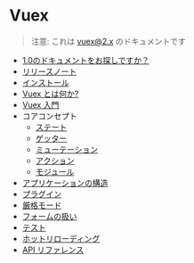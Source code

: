 # Vuex

> 注意: これは vuex@2.x のドキュメントです

- [1.0のドキュメントをお探しですか？](https://github.com/vuejs/vuex/tree/1.0/docs/ja)
- [リリースノート](https://github.com/vuejs/vuex/releases)
- [インストール](installation.md)
- [Vuex とは何か?](intro.md)
- [Vuex 入門](getting-started.md)
- コアコンセプト 
  - [ステート](state.md)
  - [ゲッター](getters.md)
  - [ミューテーション](mutations.md)
  - [アクション](actions.md)
  - [モジュール](modules.md)
- [アプリケーションの構造](structure.md)
- [プラグイン](plugins.md)
- [厳格モード](strict.md)
- [フォームの扱い](forms.md)
- [テスト](testing.md)
- [ホットリローディング](hot-reload.md)
- [API リファレンス](api.md)
